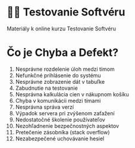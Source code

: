 # 👨‍💻 Testovanie Softvéru
Materiály k online kurzu Testovanie Softvéru

# Čo je Chyba a Defekt?
1. Nesprávne rozdelenie úloh medzi tímom
1. Nefunkčné prihlásenie do systému
1. Nesprávne zobrazenie dát v tabuľke
1. Zabudnutie na testovanie
1. Nesprávna kalkulácia cien v nákupnom košíku
1. Chyba v komunikácii medzi tímami
1. Nesprávna správa verzí
1. Výpadok servera pri zvýšenom zaťažení
1. Nedostatočné školenie používateľov
1. Nezohľadnenie bezpečnostných aspektov
1. Pretečenie zásobníka (stack overflow)
1. Nezabezpečené uchovávanie hesiel




